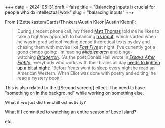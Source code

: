 +++
date = 2024-05-31
draft = false
title = "Balancing inputs is crucial for people who do intellectual work"
slug = "balancing inputs"
+++

From [[Zettelkasten/Cards/Thinkers/Austin Kleon|Austin Kleon]]:

> During a recent phone call, my friend [Matt Thomas](https://substack.com/redirect/51bc9be9-320d-453f-9612-5219b00149d9?j=eyJ1IjoiMnQxMmgifQ.fk0jTED9euRgHoRaY5C9-naZ29lv6nS_XQMiZp34Xo4) told me he likes to take a high/low approach to balancing [his input](https://substack.com/redirect/1acca1a5-379d-4820-846e-3adbd30147ec?j=eyJ1IjoiMnQxMmgifQ.fk0jTED9euRgHoRaY5C9-naZ29lv6nS_XQMiZp34Xo4), which started when he was in grad school reading dense theoretical texts by day and chasing them with movies like _[Fast Five](https://substack.com/redirect/32e61b95-a06e-4bea-9673-c9b3e32cd21d?j=eyJ1IjoiMnQxMmgifQ.fk0jTED9euRgHoRaY5C9-naZ29lv6nS_XQMiZp34Xo4)_ at night. I’ve currently got a good combo going: I’m reading _[Middlemarch](https://substack.com/redirect/f332162e-eb97-4a40-8b12-0ac469fd70a9?j=eyJ1IjoiMnQxMmgifQ.fk0jTED9euRgHoRaY5C9-naZ29lv6nS_XQMiZp34Xo4)_ and binge-watching _[Bridgerton](https://substack.com/redirect/4b5870d2-7d82-451f-aadf-1acc951df961?j=eyJ1IjoiMnQxMmgifQ.fk0jTED9euRgHoRaY5C9-naZ29lv6nS_XQMiZp34Xo4)_. (As the poet Donald Hall wrote in _[Essays After Eighty](https://substack.com/redirect/913355b1-6da9-49dd-a899-bbc16b185516?j=eyJ1IjoiMnQxMmgifQ.fk0jTED9euRgHoRaY5C9-naZ29lv6nS_XQMiZp34Xo4)_, everybody who works with their brains all day [needs to lighten up a bit at night](https://substack.com/redirect/23764a69-252b-4ea3-96e7-2fb221eb71e5?j=eyJ1IjoiMnQxMmgifQ.fk0jTED9euRgHoRaY5C9-naZ29lv6nS_XQMiZp34Xo4): “Before Yeats went to sleep every night he read an American Western. When Eliot was done with poetry and editing, he read a mystery book.”

This is also related to the [[Second screen]] effect. The need to have "something on in the background" while working on something else.

What if we just did the chill out activity? 

What if I committed to watching an entire season of Love Island? 

etc.